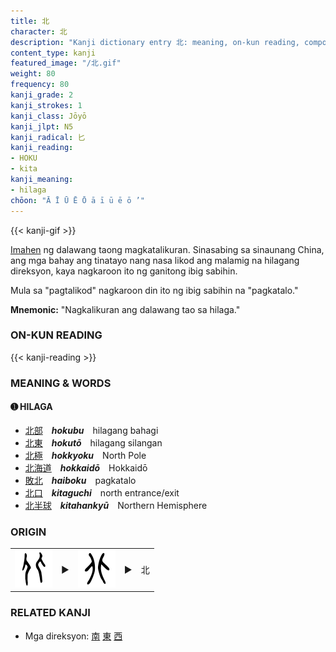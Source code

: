 ```yaml
---
title: 北
character: 北
description: "Kanji dictionary entry 北: meaning, on-kun reading, compounds, origin, related kanji"
content_type: kanji
featured_image: "/北.gif"
weight: 80
frequency: 80
kanji_grade: 2
kanji_strokes: 1
kanji_class: Jōyō
kanji_jlpt: N5
kanji_radical: 匕
kanji_reading: 
- HOKU
- kita
kanji_meaning:
- hilaga
chōon: "Ā Ī Ū Ē Ō ā ī ū ē ō ’"
---
```

[//]: # (Don't edit the line below. Kanji animated GIF code is automatically generated.)
{{< kanji-gif >}}

[//]: # (Edit below this line.)

[Imahen](#origin) ng dalawang taong magkatalikuran. Sinasabing sa sinaunang China, ang mga bahay ang tinatayo nang nasa likod ang malamig na hilagang direksyon, kaya nagkaroon ito ng ganitong ibig sabihin.

Mula sa "pagtalikod" nagkaroon din ito ng ibig sabihin na "pagkatalo."
 
**Mnemonic:** "Nagkalikuran ang dalawang tao sa hilaga."

### ON-KUN READING

[//]: # (Don't edit the line below. ON-KUN READING code is automatically generated.)
{{< kanji-reading >}}

### MEANING & WORDS

#### ➊ **HILAGA**
  - [北](../北)[部](../部)　***hokubu***　hilagang bahagi
  - [北](../北)[東](../東)　***hokutō***　hilagang silangan
  - [北](../北)[極](../極)　***hokkyoku***　North Pole
  - [北](../北)[海](../海)[道](../道)　***hokkaidō***　Hokkaidō
  - [敗](../敗)[北](../北)　***haiboku***　pagkatalo
  - [北](../北)[口](../口)　***kitaguchi***　north entrance/exit
  - [北](../北)[半](../半)[球](../球)　***kitahankyū***　Northern Hemisphere

### ORIGIN

<table class="kanji-table"><tr><td>
<img src="60px-北-oracle.svg.png">
</td><td>▶</td><td>
<img src="60px-北-bigseal.svg.png">
</td><td>▶</td>
<td class="kanji-origin">北</td>
</tr></table>

### RELATED KANJI

- Mga direksyon: [南](../南) [東](../東) [西](../西)
